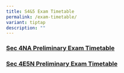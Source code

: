 ```yaml
---
title: S4&5 Exam Timetable
permalink: /exam-timetable/
variant: tiptap
description: ""
---
```

<h3><a href="/files/2025/Timetable/2025_Sec_4NA_Preliminary_Exam_Timetable_updated_21_July.pdf" rel="noopener nofollow" target="_blank">Sec 4NA Preliminary Exam Timetable</a></h3>
<h3><a href="/files/2025/Timetable/2025_Sec_4E5N_Preliminary_Exam_Timetable_updated_21_Jul.pdf" rel="noopener nofollow" target="_blank">Sec 4E5N Preliminary Exam Timetable</a></h3>
<p></p>